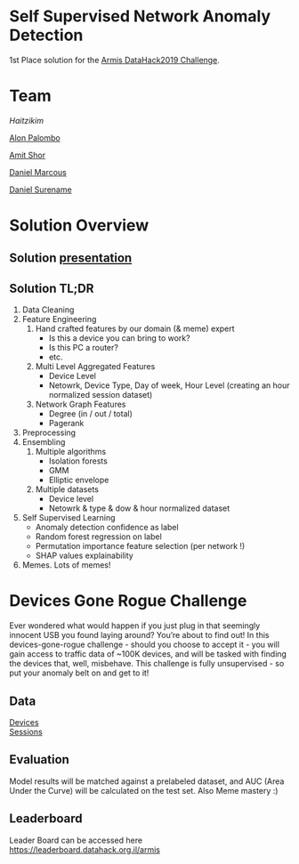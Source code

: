 # Self Supervised Network Anomaly Detection

1st Place solution for the [Armis DataHack2019 Challenge](https://github.com/armis-security/DataHack2019).

# Team

*Haitzikim*

[Alon Palombo](https://github.com/alonpal)

[Amit Shor](https://github.com/Amit688)

[Daniel Marcous](https://github.com/dmarcous)

[Daniel Surename](https://nothingtosehere.com)


# Solution Overview

## Solution [presentation](https://docs.google.com/presentation/d/1oi1FL_iTyaUUEXBjPzvNZMyNWe66y7kiYRGFyaoUWGE/edit#slide=id.gcb9a0b074_1_0)

## Solution TL;DR 
1. Data Cleaning
2. Feature Engineering
   1. Hand crafted features by our domain (& meme) expert
      * Is this a device you can bring to work?
      * Is this PC a router? 
      * etc.
   2. Multi Level Aggregated Features
      * Device Level
      * Netowrk, Device Type, Day of week, Hour Level (creating an hour normalized session dataset)
   3. Network Graph Features
      * Degree (in / out / total)
      * Pagerank
3. Preprocessing
4. Ensembling
   1. Multiple algorithms
   	  * Isolation forests
   	  * GMM
   	  * Elliptic envelope
   2. Multiple datasets
      * Device level
      * Netowrk & type & dow & hour normalized dataset
5. Self Supervised Learning
   * Anomaly detection confidence as label
   * Random forest regression on label
   * Permutation importance feature selection (per network !)
   * SHAP values explainability
6. Memes. Lots of memes!

# Devices Gone Rogue Challenge
Ever wondered what would happen if you just plug in that seemingly innocent USB you found laying around? You’re about to find out! In this devices-gone-rogue challenge - should you choose to accept it - you will gain access to traffic data of ~100K devices, and will be tasked with finding the devices that, well, misbehave. 
This challenge is fully unsupervised - so put your anomaly belt on and get to it!

## Data
[Devices](https://armis-datahack.s3.amazonaws.com/all_devices.csv) <br>
[Sessions](https://armis-datahack.s3.amazonaws.com/all_sessions.csv )

## Evaluation
Model results will be matched against a prelabeled dataset, and AUC (Area Under the Curve) will be calculated on the test set.
Also Meme mastery :)

## Leaderboard
<a name="Submissions"></a>
Leader Board can be accessed here https://leaderboard.datahack.org.il/armis
